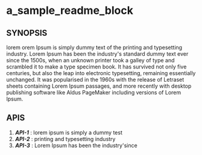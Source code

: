 # a_sample_readme_block

## SYNOPSIS

lorem   orem Ipsum is simply dummy text of the printing and typesetting industry. Lorem Ipsum has been the industry's standard dummy text ever since the 1500s, when an unknown printer took a galley of type and scrambled it to make a type specimen book. It has survived not only five centuries, but also the leap into electronic typesetting, remaining essentially unchanged. It was popularised in the 1960s with the release of Letraset sheets containing Lorem Ipsum passages, and more recently with desktop publishing software like Aldus PageMaker including versions of Lorem Ipsum.

## APIS

1. ***API-1*** : lorem ipsum is simply a dummy test
2. ***API-2*** : printing and typesetting industry
3. ***API-3*** : Lorem Ipsum has been the industry'since


